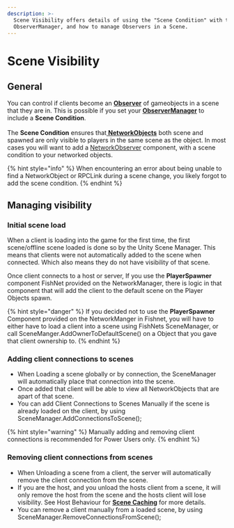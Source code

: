 ```yaml
---
description: >-
  Scene Visibility offers details of using the "Scene Condition" with the
  ObserverManager, and how to manage Observers in a Scene.
---
```


# Scene Visibility

## General

You can control if clients become an [**Observer**](../observers/) of gameobjects in a scene that they are in. This is possible if you set your [**ObserverManager**](../../../fishnet-building-blocks/components/managers/observermanager/) to include a **Scene Condition**.\
\
The **Scene Condition** ensures that[ **NetworkObjects**](../networked-gameobjects-and-scripts/networkobjects/) both scene and spawned are only visible to players in the same scene as the object. In most cases you will want to add a [NetworkObserver](../../../fishnet-building-blocks/components/network-observer.md) component, with a scene condition to your networked objects.

{% hint style="info" %}
When encountering an error about being unable to find a NetworkObject or RPCLink during a scene change, you likely forgot to add the scene condition.
{% endhint %}

## Managing visibility

### Initial scene load

When a client is loading into the game for the first time, the first scene/offline scene loaded is done so by the Unity Scene Manager. This means that clients were not automatically added to the scene when connected. Which also means they do not have visibility of that scene.

Once client connects to a host or server, If you use the **PlayerSpawner** component FishNet provided on the NetworkManager, there is logic in that component that will add the client to the default scene on the Player Objects spawn.

{% hint style="danger" %}
If you decided not to use the **PlayerSpawner** Component provided on the NetworkManger in Fishnet, you will have to either have to load a client into a scene using FishNets SceneManager, or call SceneManger.AddOwnerToDefaultScene() on a Object that you gave that client ownership to.
{% endhint %}

### Adding client connections to scenes

* When Loading a scene globally or by connection, the SceneManager will automatically place that connection into the scene.
* Once added that client will be able to view all NetworkObjects that are apart of that scene.
* You can add Client Connections to Scenes Manually if the scene is already loaded on the client, by using SceneManager.AddConnectionsToScene();

{% hint style="warning" %}
Manually adding and removing client connections is recommended for Power Users only.
{% endhint %}

### Removing client connections from scenes

* When Unloading a scene from a client, the server will automatically remove the client connection from the scene.
* If you are the host, and you unload the hosts client from a scene, it will only remove the host from the scene and the hosts client will lose visibility. See Host Behaviour for [**Scene Caching**](scene-caching.md) for more details.
* You can remove a client manually from a loaded scene, by using SceneManager.RemoveConnectionsFromScene();
